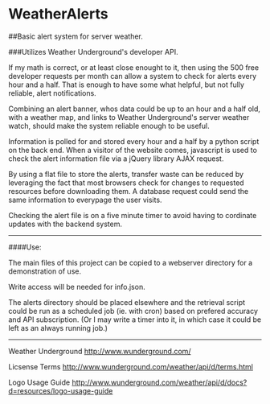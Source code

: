 WeatherAlerts
=============

##Basic alert system for server weather.

###Utilizes Weather Underground's developer API.

If my math is correct, or at least close enought to it, then using the 500 free
developer requests per month can allow a system to check for alerts every hour 
and a half. That is enough to have some what helpful, but not fully reliable, 
alert notifications. 

Combining an alert banner, whos data could be up to an hour and a half old, 
with a weather map, and links to Weather Underground's server weather watch, 
should make the system reliable enough to be useful.

Information is polled for and stored every hour and a half by a python script 
on the back end. When a visitor of the website comes, javascript is used to 
check the alert information file via a jQuery library AJAX request. 

By using a flat file to store the alerts, transfer waste can be reduced by 
leveraging the fact that most browsers check for changes to requested resources 
before downloading them. A database request could send the same information to 
everypage the user visits. 

Checking the alert file is on a five minute timer to avoid having to cordinate 
updates with the backend system. 

---

####Use:

The main files of this project can be copied to a webserver directory for a 
demonstration of use. 

Write access will be needed for info.json. 

The alerts directory should be placed elsewhere and the retrieval script could 
be run as a scheduled job (ie. with cron) based on prefered accuracy and API 
subscription. 
(Or I may write a timer into it, in which case it could be left as an always 
running job.)

---

Weather Underground 
http://www.wunderground.com/

Licsense Terms 
http://www.wunderground.com/weather/api/d/terms.html

Logo Usage Guide 
http://www.wunderground.com/weather/api/d/docs?d=resources/logo-usage-guide

